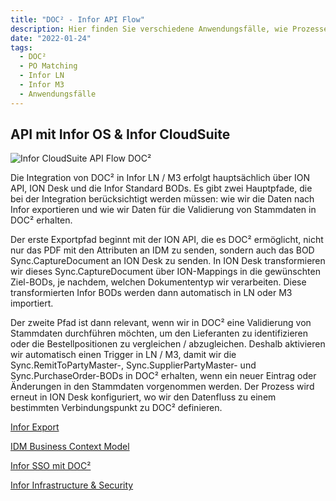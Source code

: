 ```yaml
---
title: "DOC² - Infor API Flow"
description: Hier finden Sie verschiedene Anwendungsfälle, wie Prozesse Ihrer verschiedenen Dokumententypen aussehen und in Infor integriert werden können.
date: "2022-01-24"
tags:
  - DOC²
  - PO Matching
  - Infor LN
  - Infor M3
  - Anwendungsfälle
---
```


## API mit Infor OS & Infor CloudSuite

![Infor CloudSuite API Flow DOC²](/_images/doc2/infor/Doc2-Infor.png "Infor CloudSuite API Flow DOC²")

Die Integration von DOC² in Infor LN / M3 erfolgt hauptsächlich über ION API, ION Desk und die Infor Standard BODs. Es gibt zwei Hauptpfade, die bei der Integration berücksichtigt werden müssen: 
wie wir die Daten nach Infor exportieren und wie wir Daten für die Validierung von Stammdaten in DOC² erhalten.

Der erste Exportpfad beginnt mit der ION API, die es DOC² ermöglicht, nicht nur das PDF mit den Attributen an IDM zu senden, sondern auch das BOD Sync.CaptureDocument an ION Desk zu senden. In ION Desk transformieren wir dieses Sync.CaptureDocument über ION-Mappings in die gewünschten Ziel-BODs, je nachdem, welchen Dokumententyp wir verarbeiten. Diese transformierten Infor BODs werden dann automatisch in LN oder M3 importiert.

Der zweite Pfad ist dann relevant, wenn wir in DOC² eine Validierung von Stammdaten durchführen möchten, um den Lieferanten zu identifizieren oder die Bestellpositionen zu vergleichen / abzugleichen. Deshalb aktivieren wir automatisch einen Trigger in LN / M3, damit wir die Sync.RemitToPartyMaster-, Sync.SupplierPartyMaster- und Sync.PurchaseOrder-BODs in DOC² erhalten, wenn ein neuer Eintrag oder Änderungen in den Stammdaten vorgenommen werden. Der Prozess wird erneut in ION Desk konfiguriert, wo wir den Datenfluss zu einem bestimmten Verbindungspunkt zu DOC² definieren.

[Infor Export](/doc2/export/export-to-infor/)

[IDM Business Context Model](/doc2/doc2-with-infor/IDM-business-context-model/)

[Infor SSO mit DOC²](/doc2/doc2-with-infor/configuring-sso-in-cloud/)

[Infor Infrastructure & Security](/doc2/doc2-with-infor/infrastructure/)